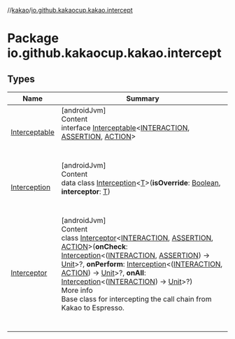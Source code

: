 //[kakao](../../index.md)/[io.github.kakaocup.kakao.intercept](index.md)



# Package io.github.kakaocup.kakao.intercept  


## Types  
  
|  Name |  Summary | 
|---|---|
| <a name="io.github.kakaocup.kakao.intercept/Interceptable///PointingToDeclaration/"></a>[Interceptable](-interceptable/index.md)| <a name="io.github.kakaocup.kakao.intercept/Interceptable///PointingToDeclaration/"></a>[androidJvm]  <br>Content  <br>interface [Interceptable](-interceptable/index.md)<[INTERACTION](-interceptable/index.md), [ASSERTION](-interceptable/index.md), [ACTION](-interceptable/index.md)>  <br><br><br>|
| <a name="io.github.kakaocup.kakao.intercept/Interception///PointingToDeclaration/"></a>[Interception](-interception/index.md)| <a name="io.github.kakaocup.kakao.intercept/Interception///PointingToDeclaration/"></a>[androidJvm]  <br>Content  <br>data class [Interception](-interception/index.md)<[T](-interception/index.md)>(**isOverride**: [Boolean](https://kotlinlang.org/api/latest/jvm/stdlib/kotlin/-boolean/index.html), **interceptor**: [T](-interception/index.md))  <br><br><br>|
| <a name="io.github.kakaocup.kakao.intercept/Interceptor///PointingToDeclaration/"></a>[Interceptor](-interceptor/index.md)| <a name="io.github.kakaocup.kakao.intercept/Interceptor///PointingToDeclaration/"></a>[androidJvm]  <br>Content  <br>class [Interceptor](-interceptor/index.md)<[INTERACTION](-interceptor/index.md), [ASSERTION](-interceptor/index.md), [ACTION](-interceptor/index.md)>(**onCheck**: [Interception](-interception/index.md)<([INTERACTION](-interceptor/index.md), [ASSERTION](-interceptor/index.md)) -> [Unit](https://kotlinlang.org/api/latest/jvm/stdlib/kotlin/-unit/index.html)>?, **onPerform**: [Interception](-interception/index.md)<([INTERACTION](-interceptor/index.md), [ACTION](-interceptor/index.md)) -> [Unit](https://kotlinlang.org/api/latest/jvm/stdlib/kotlin/-unit/index.html)>?, **onAll**: [Interception](-interception/index.md)<([INTERACTION](-interceptor/index.md)) -> [Unit](https://kotlinlang.org/api/latest/jvm/stdlib/kotlin/-unit/index.html)>?)  <br>More info  <br>Base class for intercepting the call chain from Kakao to Espresso.  <br><br><br>|


